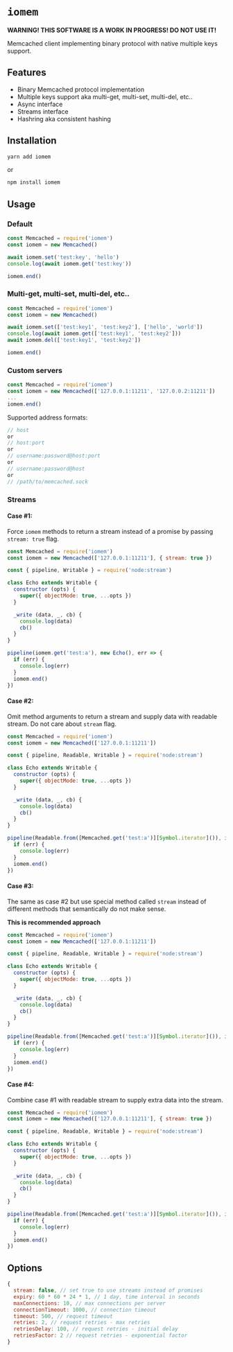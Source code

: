 # `iomem`

**WARNING! THIS SOFTWARE IS A WORK IN PROGRESS! DO NOT USE IT!**

Memcached client implementing binary protocol with native multiple keys support.

## Features

- Binary Memcached protocol implementation
- Multiple keys support aka multi-get, multi-set, multi-del, etc..
- Async interface
- Streams interface
- Hashring aka consistent hashing

## Installation

```sh
yarn add iomem
```

or

```sh
npm install iomem
```

## Usage

### Default

```js
const Memcached = require('iomem')
const iomem = new Memcached()

await iomem.set('test:key', 'hello')
console.log(await iomem.get('test:key'))

iomem.end()
```

### Multi-get, multi-set, multi-del, etc..

```js
const Memcached = require('iomem')
const iomem = new Memcached()

await iomem.set(['test:key1', 'test:key2'], ['hello', 'world'])
console.log(await iomem.get(['test:key1', 'test:key2']))
await iomem.del(['test:key1', 'test:key2'])

iomem.end()
```

### Custom servers

```js
const Memcached = require('iomem')
const iomem = new Memcached(['127.0.0.1:11211', '127.0.0.2:11211'])
...
iomem.end()
```

Supported address formats:

```js
// host
or
// host:port
or
// username:password@host:port
or
// username:password@host
or
// /path/to/memcached.sock
```

### Streams

#### Case #1:

Force `iomem` methods to return a stream instead of a promise by passing `stream: true` flag.

```js
const Memcached = require('iomem')
const iomem = new Memcached(['127.0.0.1:11211'], { stream: true })

const { pipeline, Writable } = require('node:stream')

class Echo extends Writable {
  constructor (opts) {
    super({ objectMode: true, ...opts })
  }

  _write (data, _, cb) {
    console.log(data)
    cb()
  }
}

pipeline(iomem.get('test:a'), new Echo(), err => {
  if (err) {
    console.log(err)
  }
  iomem.end()
})
```

#### Case #2:

Omit method arguments to return a stream and supply data with readable stream. Do not care about `stream` flag.

```js
const Memcached = require('iomem')
const iomem = new Memcached(['127.0.0.1:11211'])

const { pipeline, Readable, Writable } = require('node:stream')

class Echo extends Writable {
  constructor (opts) {
    super({ objectMode: true, ...opts })
  }

  _write (data, _, cb) {
    console.log(data)
    cb()
  }
}

pipeline(Readable.from([Memcached.get('test:a')][Symbol.iterator]()), iomem.get(), new Echo(), err => {
  if (err) {
    console.log(err)
  }
  iomem.end()
})
```

#### Case #3:

The same as case #2 but use special method called `stream` instead of different methods that semantically do not make sense.

**This is recommended approach**

```js
const Memcached = require('iomem')
const iomem = new Memcached(['127.0.0.1:11211'])

const { pipeline, Readable, Writable } = require('node:stream')

class Echo extends Writable {
  constructor (opts) {
    super({ objectMode: true, ...opts })
  }

  _write (data, _, cb) {
    console.log(data)
    cb()
  }
}

pipeline(Readable.from([Memcached.get('test:a')][Symbol.iterator]()), iomem.stream(), new Echo(), err => {
  if (err) {
    console.log(err)
  }
  iomem.end()
})
```

#### Case #4:

Combine case #1 with readable stream to supply extra data into the stream.

```js
const Memcached = require('iomem')
const iomem = new Memcached(['127.0.0.1:11211'], { stream: true })

const { pipeline, Readable, Writable } = require('node:stream')

class Echo extends Writable {
  constructor (opts) {
    super({ objectMode: true, ...opts })
  }

  _write (data, _, cb) {
    console.log(data)
    cb()
  }
}

pipeline(Readable.from([Memcached.get('test:a')][Symbol.iterator]()), iomem.get('test:b'), new Echo(), err => {
  if (err) {
    console.log(err)
  }
  iomem.end()
})
```

## Options

```js
{
  stream: false, // set true to use streams instead of promises
  expiry: 60 * 60 * 24 * 1, // 1 day, time interval in seconds
  maxConnections: 10, // max connections per server
  connectionTimeout: 1000, // connection timeout
  timeout: 500, // request timeout
  retries: 2, // request retries - max retries
  retriesDelay: 100, // request retries - initial delay
  retriesFactor: 2 // request retries - exponential factor
}
```
